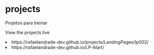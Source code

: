 # projects
 Projetos para treinar
 
 View the projects live </br>
 <li>https://rafaelandrade-dev.github.io/projects/LandingPages/lp002/</li>
 <li>https://rafaelandrade-dev.github.io/LP-AIart/</li>
